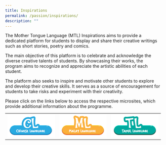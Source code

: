 ```yaml
---
title: Inspirations
permalink: /passion/inspirations/
description: ""
---
```

The Mother Tongue Language (MTL) Inspirations aims to provide a dedicated platform for students to display and share their creative writings such as short stories, poetry and comics.

The main objective of this platform is to celebrate and acknowledge the diverse creative talents of students. By showcasing their works, the program aims to recognize and appreciate the artistic abilities of each student.

The platform also seeks to inspire and motivate other students to explore and develop their creative skills. It serves as a source of encouragement for students to take risks and experiment with their creativity.

Please click on the links below to access the respective microsites, which provide additional information about the programme.



|  | | |
| -------- | -------- | -------- |
|<a target="\_blank" href="https://sites.google.com/moe.edu.sg/myinspirations-wsps-cl"> ![](/images/MTL/buttoncl.png) </a>     | <a target="\_blank" href="https://sites.google.com/moe.edu.sg/inspirasiku-wsps"> ![](/images/MTL/buttonml.png) </a>     | <a target="\_blank" href="https://sites.google.com/moe.edu.sg/inspirations-wsps-tl"> ![](/images/MTL/buttontl.png) </a>     |